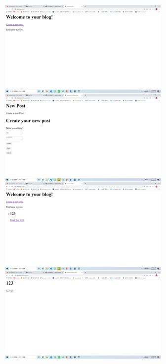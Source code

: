 
![](https://github.com/ayd0122344/ws108a/blob/master/finalProject/homepage.png)
![](https://github.com/ayd0122344/ws108a/blob/master/finalProject/Create.png)
![](https://github.com/ayd0122344/ws108a/blob/master/finalProject/afterCreate.png)
![](https://github.com/ayd0122344/ws108a/blob/master/finalProject/read.png)
